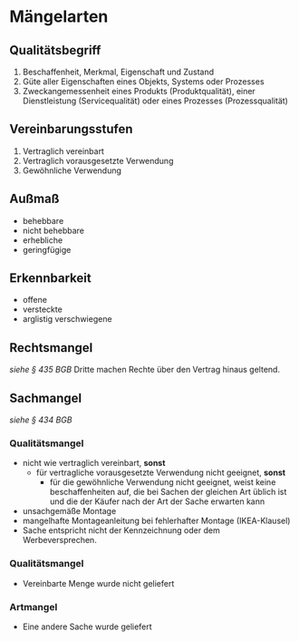 # Mängelarten

## Qualitätsbegriff
1. Beschaffenheit, Merkmal, Eigenschaft und Zustand
2. Güte aller Eigenschaften eines Objekts, Systems oder Prozesses
3. Zweckangemessenheit eines Produkts (Produktqualität), einer Dienstleistung (Servicequalität) oder eines Prozesses (Prozessqualität)

## Vereinbarungsstufen
1. Vertraglich vereinbart
2. Vertraglich vorausgesetzte Verwendung
3. Gewöhnliche Verwendung

## Außmaß
- behebbare
- nicht behebbare
- erhebliche
- geringfügige

## Erkennbarkeit
- offene
- versteckte
- arglistig verschwiegene

## Rechtsmangel
*siehe § 435 BGB*
Dritte machen Rechte über den Vertrag hinaus geltend.

## Sachmangel
*siehe § 434 BGB*

### Qualitätsmangel
- nicht wie vertraglich vereinbart, **sonst**
	- für vertragliche vorausgesetzte Verwendung nicht geeignet, **sonst**
		- für die gewöhnliche Verwendung nicht geeignet, weist keine beschaffenheiten auf, die bei Sachen der gleichen Art üblich ist und die der Käufer nach der Art der Sache erwarten kann
- unsachgemäße Montage
- mangelhafte Montageanleitung bei fehlerhafter Montage (IKEA-Klausel)
- Sache entspricht nicht der Kennzeichnung oder dem Werbeversprechen.

### Qualitätsmangel
- Vereinbarte Menge wurde nicht geliefert

### Artmangel
- Eine andere Sache wurde geliefert